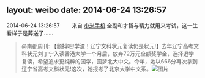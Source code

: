 layout: weibo
date: 2014-06-24 13:26:57
---
2014-06-24 13:26:57  &nbsp;&nbsp;&nbsp;&nbsp;&nbsp;&nbsp; 来自 <a href="http://app.weibo.com/t/feed/22zMnn" rel="nofollow">小米手机</a>
全副和才智与精力就用来考试，这一生看样子是葬送了……
>  @南都周刊: 【颤抖吧!学渣！辽宁文科状元复读仍是状元!】去年辽宁高考文科状元刘丁宁入读香港大学一个月后，放弃72万元全额奖学金，选择退学复读，希望追求更纯粹的国学，圆梦北大中文。今年，她以666分再次拿到辽宁省高考文科状元!这次，她报考了北京大学中文系。 ​​​
>  ![图片](https://ww3.sinaimg.cn/large/61d7cd94jw1ehox276v7yj20hs0ec0va.jpg)
